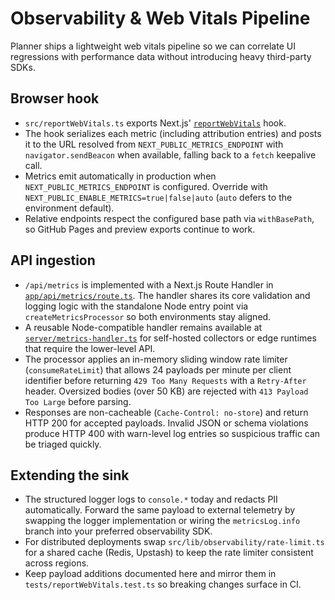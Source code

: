# Observability & Web Vitals Pipeline

Planner ships a lightweight web vitals pipeline so we can correlate UI regressions with performance data without introducing heavy third-party SDKs.

## Browser hook

- `src/reportWebVitals.ts` exports Next.js' [`reportWebVitals`](https://nextjs.org/docs/app/building-your-application/optimizing/web-vitals) hook.
- The hook serializes each metric (including attribution entries) and posts it to the URL resolved from `NEXT_PUBLIC_METRICS_ENDPOINT` with `navigator.sendBeacon` when available, falling back to a `fetch` keepalive call.
- Metrics emit automatically in production when `NEXT_PUBLIC_METRICS_ENDPOINT` is configured. Override with `NEXT_PUBLIC_ENABLE_METRICS=true|false|auto` (`auto` defers to the environment default).
- Relative endpoints respect the configured base path via `withBasePath`, so GitHub Pages and preview exports continue to work.

## API ingestion

- `/api/metrics` is implemented with a Next.js Route Handler in [`app/api/metrics/route.ts`](../app/api/metrics/route.ts). The handler shares its core validation and logging logic with the standalone Node entry point via `createMetricsProcessor` so both environments stay aligned.
- A reusable Node-compatible handler remains available at [`server/metrics-handler.ts`](../server/metrics-handler.ts) for self-hosted collectors or edge runtimes that require the lower-level API.
- The processor applies an in-memory sliding window rate limiter (`consumeRateLimit`) that allows 24 payloads per minute per client identifier before returning `429 Too Many Requests` with a `Retry-After` header. Oversized bodies (over 50 KB) are rejected with `413 Payload Too Large` before parsing.
- Responses are non-cacheable (`Cache-Control: no-store`) and return HTTP 200 for accepted payloads. Invalid JSON or schema violations produce HTTP 400 with warn-level log entries so suspicious traffic can be triaged quickly.

## Extending the sink

- The structured logger logs to `console.*` today and redacts PII automatically. Forward the same payload to external telemetry by swapping the logger implementation or wiring the `metricsLog.info` branch into your preferred observability SDK.
- For distributed deployments swap `src/lib/observability/rate-limit.ts` for a shared cache (Redis, Upstash) to keep the rate limiter consistent across regions.
- Keep payload additions documented here and mirror them in `tests/reportWebVitals.test.ts` so breaking changes surface in CI.

